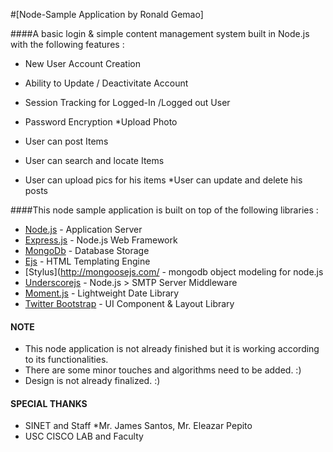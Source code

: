 #[Node-Sample Application by Ronald Gemao]

####A basic login & simple content management system built in Node.js with the following features :

* New User Account Creation
* Ability to Update / Deactivitate Account
* Session Tracking for Logged-In /Logged out User
* Password Encryption
*Upload Photo

* User can post Items
* User can search and locate Items
* User can upload pics for his items
*User can update and delete his posts


####This node sample application is built on top of the following libraries :

* [Node.js](http://nodejs.org/) - Application Server
* [Express.js](http://expressjs.com/) - Node.js Web Framework
* [MongoDb](http://www.mongodb.org/) - Database Storage
* [Ejs](https://github.com/visionmedia/ejs) - HTML Templating Engine
* [Stylus](http://mongoosejs.com/ - mongodb object modeling for node.js
* [Underscorejs](http://underscorejs.org/) - Node.js > SMTP Server Middleware
* [Moment.js](http://momentjs.com/) - Lightweight Date Library
* [Twitter Bootstrap](http://twitter.github.com/bootstrap/) - UI Component & Layout Library


#### NOTE

* This node application  is not already finished but it is working according to its functionalities.
* There are some minor touches and algorithms need to be added. :)
* Design is not already finalized. :)


#### SPECIAL THANKS

* SINET and Staff
*Mr. James  Santos, Mr. Eleazar Pepito
* USC CISCO LAB and Faculty


